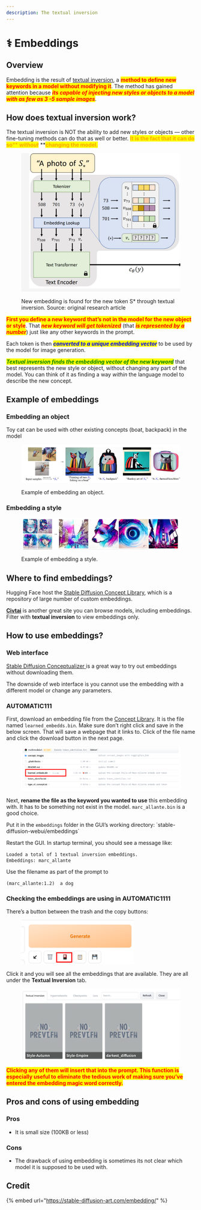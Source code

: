 ```yaml
---
description: The textual inversion
---
```


# ⚕ Embeddings

## Overview

Embedding is the result of [textual inversion](https://textual-inversion.github.io/), a <mark style="color:red;">**method to define new keywords in a model without modifying it**</mark>. The method has gained attention because _<mark style="color:red;">**its capable of injecting new styles or objects to a model with as few as 3 -5 sample images**</mark>_.

## How does textual inversion work?

The textual inversion is NOT the ability to add new styles or objects — other fine-tuning methods can do that as well or better. <mark style="color:orange;">**It is the fact that it can do so**</mark><mark style="color:orange;">** **</mark>_<mark style="color:orange;">**without**</mark>_<mark style="color:orange;">** **</mark><mark style="color:orange;">**changing the model.**</mark>

<figure><img src="../../.gitbook/assets/image (36).png" alt=""><figcaption><p>New embedding is found for the new token S* through textual inversion. Source: original research article</p></figcaption></figure>

<mark style="color:red;">**First you define a new keyword that’s not in the model for the new object or style**</mark>. That _<mark style="color:red;">**new keyword will get tokenized**</mark>_ (that _<mark style="color:red;">**is represented by a number**</mark>_) just like any other keywords in the prompt.

Each token is then _<mark style="color:blue;">**converted to a unique embedding vector**</mark>_ to be used by the model for image generation.

_<mark style="color:green;">**Textual inversion finds the embedding vector of the new keyword**</mark>_ that best represents the new style or object, without changing any part of the model. You can think of it as finding a way _within_ the language model to describe the new concept.

## Example of embeddings

### Embedding an object

Toy cat can be used with other existing concepts (boat, backpack) in the model

<figure><img src="../../.gitbook/assets/image (6).png" alt=""><figcaption><p>Example of embedding an object.</p></figcaption></figure>

### Embedding a style

<figure><img src="../../.gitbook/assets/image (52).png" alt=""><figcaption><p>Example of embedding a style.</p></figcaption></figure>

## Where to find embeddings?

Hugging Face host the [Stable Diffusion Concept Library](https://huggingface.co/sd-concepts-library), which is a repository of large number of custom embeddings.

[**Civtai**](https://civitai.com/) is another great site you can browse models, including embeddings. Filter with **textual inversion** to view embeddings only.

## How to use embeddings?

### Web interface

[Stable Diffusion Conceptualizer ](https://huggingface.co/spaces/sd-concepts-library/stable-diffusion-conceptualizer)is a great way to try out embeddings without downloading them.

The downside of web interface is you cannot use the embedding with a different model or change any parameters.

### AUTOMATIC111

First, download an embedding file from the [Concept Library](https://huggingface.co/sd-concepts-library). It is the file named `learned_embedds.bin`. Make sure don’t right click and save in the below screen. That will save a webpage that it links to. Click of the file name and click the download button in the next page.

<figure><img src="../../.gitbook/assets/image (42).png" alt=""><figcaption></figcaption></figure>

Next, **rename the file as the keyword you wanted to use** this embedding with. It has to be something not exist in the model. `marc_allante.bin` is a good choice.

Put it in the `embeddings` folder in the GUI’s working directory: \`stable-diffusion-webui/embeddings\`

Restart the GUI. In startup terminal, you should see a message like:

```
Loaded a total of 1 textual inversion embeddings.
Embeddings: marc_allante
```

Use the filename as part of the prompt to

```
(marc_allante:1.2)  a dog
```

### Checking the embeddings are using in AUTOMATIC1111

There’s a button between the trash and the copy buttons:

<figure><img src="../../.gitbook/assets/image (49).png" alt=""><figcaption></figcaption></figure>

Click it and you will see all the embeddings that are available. They are all under the **Textual Inversion** tab.

<figure><img src="../../.gitbook/assets/image (37).png" alt=""><figcaption></figcaption></figure>

<mark style="color:red;">**Clicking any of them will insert that into the prompt. This function is especially useful to eliminate the tedious work of making sure you’ve entered the embedding magic word correctly.**</mark>

## Pros and cons of using embedding

### Pros

* It is small size (100KB or less)

### Cons

* The drawback of using embedding is sometimes its not clear which model it is supposed to be used with.

## Credit

{% embed url="https://stable-diffusion-art.com/embedding/" %}

